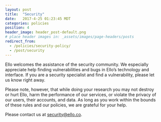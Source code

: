 ```yaml
---
layout: post
title:  "Security"
date:   2017-4-25 01:23:45 MDT
categories: policies
position: 4
header_image: header_post-default.png
# place header images in: _assets/images/page-headers/posts
redirect_from:
  - /policies/security-policy/
  - /post/security
---
```

Ello welcomes the assistance of the security community. We especially appreciate help finding vulnerabilities and bugs in Ello’s technology and interface. If you are a security specialist and find a vulnerability, please let us know right away.

Please note, however, that while doing your research you may not destroy or hurt Ello, harm the performance of our services, or violate the privacy of our users, their accounts, and data. As long as you work within the bounds of these rules and our policies, we are grateful for your help.

Please contact us at [security@ello.co](mailto:security@ello.co).
